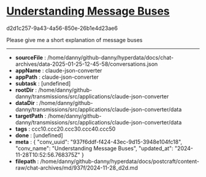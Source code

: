 # [Understanding Message Buses](https://claude.ai/chat/937f6ddf-f424-43ec-9d15-3948e104fc18)

d2d1c257-9a43-4a56-850e-26b1e4d23ae6

Please give me a short explanation of message buses

---

* **sourceFile** : /home/danny/github-danny/hyperdata/docs/chat-archives/data-2025-01-25-12-45-58/conversations.json
* **appName** : claude-json-converter
* **appPath** : claude-json-converter
* **subtask** : [undefined]
* **rootDir** : /home/danny/github-danny/transmissions/src/applications/claude-json-converter
* **dataDir** : /home/danny/github-danny/transmissions/src/applications/claude-json-converter/data
* **targetPath** : /home/danny/github-danny/transmissions/src/applications/claude-json-converter/data
* **tags** : ccc10.ccc20.ccc30.ccc40.ccc50
* **done** : [undefined]
* **meta** : {
  "conv_uuid": "937f6ddf-f424-43ec-9d15-3948e104fc18",
  "conv_name": "Understanding Message Buses",
  "updated_at": "2024-11-28T10:52:56.768375Z"
}
* **filepath** : /home/danny/github-danny/hyperdata/docs/postcraft/content-raw/chat-archives/md/937f/2024-11-28_d2d.md
